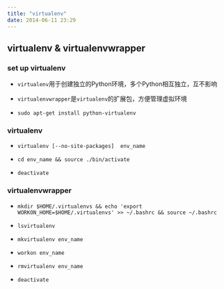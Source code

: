 ```yaml
---
title: "virtualenv"
date: 2014-06-11 23:29
---
```

## virtualenv & virtualenvwrapper ##

### set up virtualenv ###
+ ``virtualenv``用于创建独立的Python环境，多个Python相互独立，互不影响

+ ``virtualenvwrapper``是``virtualenv``的扩展包，方便管理虚拟环境

+ ``sudo apt-get install python-virtualenv``


### virtualenv ###

+ ``virtualenv [--no-site-packages]  env_name``

+ ``cd env_name && source ./bin/activate``

+ ``deactivate``


### virtualenvwrapper ###

+ ``mkdir $HOME/.virtualenvs && echo 'export WORKON_HOME=$HOME/.virtualenvs' >> ~/.bashrc && source ~/.bashrc``

+ ``lsvirtualenv``

+ ``mkvirtualenv env_name``

+ ``workon env_name``

+ ``rmvirtualenv env_name``

+ ``deactivate``


